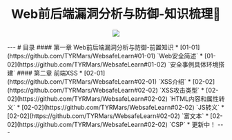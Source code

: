 <h1 align="center">Web前后端漏洞分析与防御-知识梳理📖</h1>
<p align="center"><img src="http://www.kejiganhuo.tech/wp-content/uploads/2017/03/cropped-319907-106.jpg" /></p>
---
# 目录
#### 第一章 Web前后端漏洞分析与防御-前置知识
* [01-01](https://github.com/TYRMars/WebsafeLearn#01-01) `Web安全简述`
* [01-02](https://github.com/TYRMars/WebsafeLearn#01-02) `安全事例具体环境搭建`
#### 第二章 前端XSS
* [02-01](https://github.com/TYRMars/WebsafeLearn#02-01) `XSS介绍`
* [02-02](https://github.com/TYRMars/WebsafeLearn#02-02) `XSS攻击类型`
* [02-02](https://github.com/TYRMars/WebsafeLearn#02-02) `HTML内容和属性转义`
* [02-02](https://github.com/TYRMars/WebsafeLearn#02-02) `JS转义`
* [02-02](https://github.com/TYRMars/WebsafeLearn#02-02) `富文本`
* [02-02](https://github.com/TYRMars/WebsafeLearn#02-02) `CSP`
* 更新中！
---

